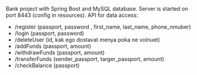 Bank project with Spring Boot and MySQL database. Server is started on port 8443 (config in resources).
API for data access:
- /register (passport, password , first_name, last_name, phone_nmuber)
- /login (passport, password)
- /deleteUser (id, kak ego dostavat menya poka ne volnuet)
- /addFunds (passport, amount)
- /withdrawFunds (passport, amount)
- /transferFunds (sender_passport, targer_passport, amount)
- /checkBalance (passport)
